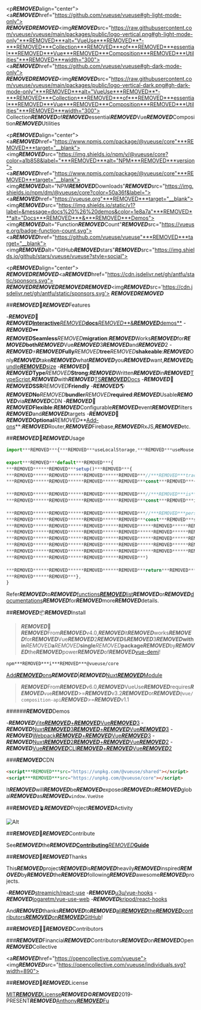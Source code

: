 <p***REMOVED***align="center">
<a***REMOVED***href="https://github.com/vueuse/vueuse#gh-light-mode-only">
***REMOVED******REMOVED***<img***REMOVED***src="https://raw.githubusercontent.com/vueuse/vueuse/main/packages/public/logo-vertical.png#gh-light-mode-only"***REMOVED***alt="VueUse***REMOVED***-***REMOVED***Collection***REMOVED***of***REMOVED***essential***REMOVED***Vue***REMOVED***Composition***REMOVED***Utilities"***REMOVED***width="300">
</a>
<a***REMOVED***href="https://github.com/vueuse/vueuse#gh-dark-mode-only">
***REMOVED******REMOVED***<img***REMOVED***src="https://raw.githubusercontent.com/vueuse/vueuse/main/packages/public/logo-vertical-dark.png#gh-dark-mode-only"***REMOVED***alt="VueUse***REMOVED***-***REMOVED***Collection***REMOVED***of***REMOVED***essential***REMOVED***Vue***REMOVED***Composition***REMOVED***Utilities"***REMOVED***width="300">
</a>
<br>
Collection***REMOVED***of***REMOVED***essential***REMOVED***Vue***REMOVED***Composition***REMOVED***Utilities
</p>

<p***REMOVED***align="center">
<a***REMOVED***href="https://www.npmjs.com/package/@vueuse/core"***REMOVED***target="__blank"><img***REMOVED***src="https://img.shields.io/npm/v/@vueuse/core?color=a1b858&label="***REMOVED***alt="NPM***REMOVED***version"></a>
<a***REMOVED***href="https://www.npmjs.com/package/@vueuse/core"***REMOVED***target="__blank"><img***REMOVED***alt="NPM***REMOVED***Downloads"***REMOVED***src="https://img.shields.io/npm/dm/@vueuse/core?color=50a36f&label="></a>
<a***REMOVED***href="https://vueuse.org"***REMOVED***target="__blank"><img***REMOVED***src="https://img.shields.io/static/v1?label=&message=docs%20%26%20demos&color=1e8a7a"***REMOVED***alt="Docs***REMOVED***&***REMOVED***Demos"></a>
<img***REMOVED***alt="Function***REMOVED***Count"***REMOVED***src="https://vueuse.org/badge-function-count.svg">
<br>
<a***REMOVED***href="https://github.com/vueuse/vueuse"***REMOVED***target="__blank"><img***REMOVED***alt="GitHub***REMOVED***stars"***REMOVED***src="https://img.shields.io/github/stars/vueuse/vueuse?style=social"></a>
</p>

<p***REMOVED***align="center">
***REMOVED******REMOVED***<a***REMOVED***href="https://cdn.jsdelivr.net/gh/antfu/static/sponsors.svg">
***REMOVED******REMOVED******REMOVED******REMOVED***<img***REMOVED***src='https://cdn.jsdelivr.net/gh/antfu/static/sponsors.svg'>
***REMOVED******REMOVED***</a>
</p>

##***REMOVED***🚀***REMOVED***Features

-***REMOVED***🎪***REMOVED***[**Interactive***REMOVED***docs***REMOVED***&***REMOVED***demos**](https://vueuse.org)
-***REMOVED***🕶***REMOVED*****Seamless***REMOVED***migration**:***REMOVED***Works***REMOVED***for***REMOVED*****both*****REMOVED***Vue***REMOVED***3***REMOVED***and***REMOVED***2
-***REMOVED***⚡***REMOVED*****Fully***REMOVED***tree***REMOVED***shakeable**:***REMOVED***Only***REMOVED***take***REMOVED***what***REMOVED***you***REMOVED***want,***REMOVED***[bundle***REMOVED***size](https://vueuse.org/export-size)
-***REMOVED***🦾***REMOVED*****Type***REMOVED***Strong**:***REMOVED***Written***REMOVED***in***REMOVED***[TypeScript](https://www.typescriptlang.org/),***REMOVED***with***REMOVED***[TS***REMOVED***Docs](https://github.com/microsoft/tsdoc)
-***REMOVED***🔋***REMOVED*****SSR***REMOVED***Friendly**
-***REMOVED***🌎***REMOVED*****No***REMOVED***bundler***REMOVED***required**:***REMOVED***Usable***REMOVED***via***REMOVED***CDN
-***REMOVED***🔩***REMOVED*****Flexible**:***REMOVED***Configurable***REMOVED***event***REMOVED***filters***REMOVED***and***REMOVED***targets
-***REMOVED***🔌***REMOVED*****Optional***REMOVED***[Add-ons](https://vueuse.org/add-ons)**:***REMOVED***Router,***REMOVED***Firebase,***REMOVED***RxJS,***REMOVED***etc.

##***REMOVED***🦄***REMOVED***Usage

```ts
import***REMOVED***{***REMOVED***useLocalStorage,***REMOVED***useMouse,***REMOVED***usePreferredDark***REMOVED***}***REMOVED***from***REMOVED***'@vueuse/core'

export***REMOVED***default***REMOVED***{
***REMOVED******REMOVED***setup()***REMOVED***{
***REMOVED******REMOVED******REMOVED******REMOVED***//***REMOVED***tracks***REMOVED***mouse***REMOVED***position
***REMOVED******REMOVED******REMOVED******REMOVED***const***REMOVED***{***REMOVED***x,***REMOVED***y***REMOVED***}***REMOVED***=***REMOVED***useMouse()

***REMOVED******REMOVED******REMOVED******REMOVED***//***REMOVED***is***REMOVED***user***REMOVED***prefers***REMOVED***dark***REMOVED***theme
***REMOVED******REMOVED******REMOVED******REMOVED***const***REMOVED***isDark***REMOVED***=***REMOVED***usePreferredDark()

***REMOVED******REMOVED******REMOVED******REMOVED***//***REMOVED***persist***REMOVED***state***REMOVED***in***REMOVED***localStorage
***REMOVED******REMOVED******REMOVED******REMOVED***const***REMOVED***store***REMOVED***=***REMOVED***useLocalStorage(
***REMOVED******REMOVED******REMOVED******REMOVED******REMOVED******REMOVED***'my-storage',
***REMOVED******REMOVED******REMOVED******REMOVED******REMOVED******REMOVED***{
***REMOVED******REMOVED******REMOVED******REMOVED******REMOVED******REMOVED******REMOVED******REMOVED***name:***REMOVED***'Apple',
***REMOVED******REMOVED******REMOVED******REMOVED******REMOVED******REMOVED******REMOVED******REMOVED***color:***REMOVED***'red',
***REMOVED******REMOVED******REMOVED******REMOVED******REMOVED******REMOVED***},
***REMOVED******REMOVED******REMOVED******REMOVED***)

***REMOVED******REMOVED******REMOVED******REMOVED***return***REMOVED***{***REMOVED***x,***REMOVED***y,***REMOVED***isDark,***REMOVED***store***REMOVED***}
***REMOVED******REMOVED***},
}
```

Refer***REMOVED***to***REMOVED***[functions***REMOVED***list](https://vueuse.org/functions)***REMOVED***or***REMOVED***[documentations](https://vueuse.org/)***REMOVED***for***REMOVED***more***REMOVED***details.

##***REMOVED***📦***REMOVED***Install

>***REMOVED***🎩***REMOVED***From***REMOVED***v4.0,***REMOVED***it***REMOVED***works***REMOVED***for***REMOVED***Vue***REMOVED***2***REMOVED***&***REMOVED***3***REMOVED*****within***REMOVED***a***REMOVED***single***REMOVED***package*****REMOVED***by***REMOVED***the***REMOVED***power***REMOVED***of***REMOVED***[vue-demi](https://github.com/vueuse/vue-demi)!

```bash
npm***REMOVED***i***REMOVED***@vueuse/core
```

[Add***REMOVED***ons](https://vueuse.org/add-ons.html)***REMOVED***|***REMOVED***[Nuxt***REMOVED***Module](https://vueuse.org/guide/index.html#nuxt)

>***REMOVED***From***REMOVED***v6.0,***REMOVED***VueUse***REMOVED***requires***REMOVED***`vue`***REMOVED***>=***REMOVED***v3.2***REMOVED***or***REMOVED***`@vue/composition-api`***REMOVED***>=***REMOVED***v1.1

######***REMOVED***Demos

-***REMOVED***[Vite***REMOVED***+***REMOVED***Vue***REMOVED***3](https://github.com/vueuse/vueuse-vite-starter)
-***REMOVED***[Nuxt***REMOVED***3***REMOVED***+***REMOVED***Vue***REMOVED***3](https://github.com/antfu/vitesse-nuxt3)
-***REMOVED***[Webpack***REMOVED***+***REMOVED***Vue***REMOVED***3](https://github.com/vueuse/vueuse-vue3-example)
-***REMOVED***[Nuxt***REMOVED***2***REMOVED***+***REMOVED***Vue***REMOVED***2](https://github.com/antfu/vitesse-nuxt-bridge)
-***REMOVED***[Vue***REMOVED***CLI***REMOVED***+***REMOVED***Vue***REMOVED***2](https://github.com/vueuse/vueuse-vue2-example)

###***REMOVED***CDN

```html
<script***REMOVED***src="https://unpkg.com/@vueuse/shared"></script>
<script***REMOVED***src="https://unpkg.com/@vueuse/core"></script>
```

It***REMOVED***will***REMOVED***be***REMOVED***exposed***REMOVED***to***REMOVED***global***REMOVED***as***REMOVED***`window.VueUse`

##***REMOVED***🪴***REMOVED***Project***REMOVED***Activity

![Alt](https://repobeats.axiom.co/api/embed/a406ba7461a6a087dbdb14d4395046c948d44c51.svg***REMOVED***"Repobeats***REMOVED***analytics***REMOVED***image")

##***REMOVED***🧱***REMOVED***Contribute

See***REMOVED***the***REMOVED***[**Contributing***REMOVED***Guide**](https://vueuse.org/contributing)

##***REMOVED***🌸***REMOVED***Thanks

This***REMOVED***project***REMOVED***is***REMOVED***heavily***REMOVED***inspired***REMOVED***by***REMOVED***the***REMOVED***following***REMOVED***awesome***REMOVED***projects.

-***REMOVED***[streamich/react-use](https://github.com/streamich/react-use)
-***REMOVED***[u3u/vue-hooks](https://github.com/u3u/vue-hooks)
-***REMOVED***[logaretm/vue-use-web](https://github.com/logaretm/vue-use-web)
-***REMOVED***[kripod/react-hooks](https://github.com/kripod/react-hooks)

And***REMOVED***thanks***REMOVED***to***REMOVED***[all***REMOVED***the***REMOVED***contributors***REMOVED***on***REMOVED***GitHub](https://github.com/vueuse/vueuse/graphs/contributors)!

##***REMOVED***👨‍🚀***REMOVED***Contributors

###***REMOVED***Financial***REMOVED***Contributors***REMOVED***on***REMOVED***Open***REMOVED***Collective

<a***REMOVED***href="https://opencollective.com/vueuse"><img***REMOVED***src="https://opencollective.com/vueuse/individuals.svg?width=890"></a>

##***REMOVED***📄***REMOVED***License

[MIT***REMOVED***License](https://github.com/vueuse/vueuse/blob/main/LICENSE)***REMOVED***©***REMOVED***2019-PRESENT***REMOVED***[Anthony***REMOVED***Fu](https://github.com/antfu)
